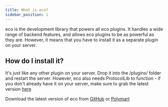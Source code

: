 ```yaml
---
title: What is eco?
sidebar_position: 1
---
```


eco is the development library that powers all eco plugins. It handles a wide range of backend features, and allows eco plugins to be as powerful as they are. However, it means that you have to install it as a separate plugin on your server.

## How do I install it?

It's just like any other plugin on your server. Drop it into the /plugins/ folder and restart the server. However, eco also needs ProtocolLib to function - if you don't already have it on your server, make sure to grab the latest version [here](https://ci.dmulloy2.net/job/ProtocolLib/lastSuccessfulBuild/)

Download the latest version of eco from [GitHub](https://github.com/Auxilor/eco/releases) or [Polymart](https://polymart.org/resource/1-16-1-17-eco.773)